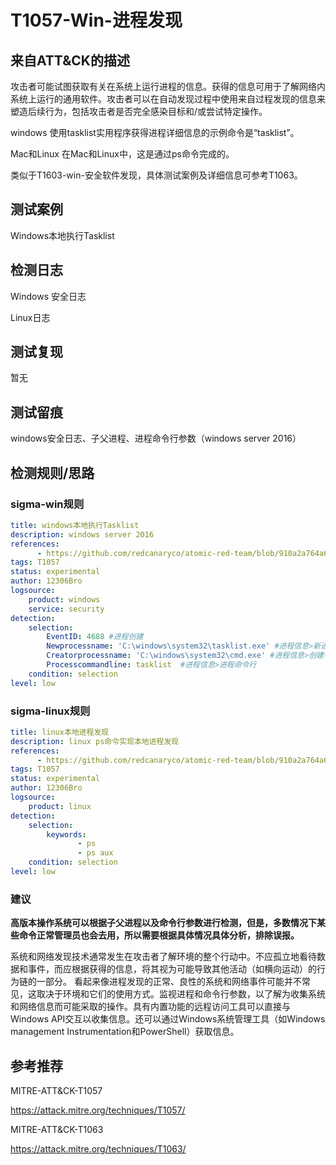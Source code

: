 # T1057-Win-进程发现

## 来自ATT&CK的描述

攻击者可能试图获取有关在系统上运行进程的信息。获得的信息可用于了解网络内系统上运行的通用软件。攻击者可以在自动发现过程中使用来自过程发现的信息来塑造后续行为，包括攻击者是否完全感染目标和/或尝试特定操作。

windows
使用tasklist实用程序获得进程详细信息的示例命令是“tasklist”。

Mac和Linux
在Mac和Linux中，这是通过ps命令完成的。

类似于T1603-win-安全软件发现，具体测试案例及详细信息可参考T1063。

## 测试案例

Windows本地执行Tasklist

## 检测日志

Windows 安全日志

Linux日志

## 测试复现

暂无

## 测试留痕

windows安全日志、子父进程、进程命令行参数（windows server 2016）

## 检测规则/思路

### sigma-win规则

```yml
title: windows本地执行Tasklist
description: windows server 2016
references: 
      - https://github.com/redcanaryco/atomic-red-team/blob/910a2a764a66b0905065d8bdedb04b37049a85db/atomics/T1057/T1057.md
tags: T1057
status: experimental
author: 12306Bro
logsource:
    product: windows
    service: security
detection:
    selection:
        EventID: 4688 #进程创建
        Newprocessname: 'C:\windows\system32\tasklist.exe' #进程信息>新进程名称
        Creatorprocessname: 'C:\windows\system32\cmd.exe' #进程信息>创建者进程名称
        Processcommandline: tasklist  #进程信息>进程命令行
    condition: selection
level: low
```

### sigma-linux规则

```yml
title: linux本地进程发现
description: linux ps命令实现本地进程发现
references: 
      - https://github.com/redcanaryco/atomic-red-team/blob/910a2a764a66b0905065d8bdedb04b37049a85db/atomics/T1057/T1057.md
tags: T1057
status: experimental
author: 12306Bro
logsource:
    product: linux
detection:
    selection:
        keywords: 
               - ps
               - ps aux
    condition: selection
level: low
```

### 建议

**高版本操作系统可以根据子父进程以及命令行参数进行检测，但是，多数情况下某些命令正常管理员也会去用，所以需要根据具体情况具体分析，排除误报。**

系统和网络发现技术通常发生在攻击者了解环境的整个行动中。不应孤立地看待数据和事件，而应根据获得的信息，将其视为可能导致其他活动（如横向运动）的行为链的一部分。
看起来像进程发现的正常、良性的系统和网络事件可能并不常见，这取决于环境和它们的使用方式。监视进程和命令行参数，以了解为收集系统和网络信息而可能采取的操作。具有内置功能的远程访问工具可以直接与Windows API交互以收集信息。还可以通过Windows系统管理工具（如Windows management Instrumentation和PowerShell）获取信息。

## 参考推荐

MITRE-ATT&CK-T1057

<https://attack.mitre.org/techniques/T1057/>

MITRE-ATT&CK-T1063

<https://attack.mitre.org/techniques/T1063/>
